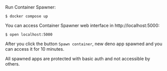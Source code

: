 Run Container Spawner:

```
$ docker compose up
```

You can access Container Spawner web interface in http://localhost:5000:

```
$ open localhost:5000
```

After you click the button `Spawn container`, new deno app spawned and you can access it for 10 minutes.

All spawned apps are protected with basic auth and not accessible by others.
